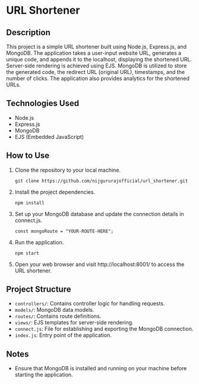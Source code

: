 # URL Shortener

## Description
This project is a simple URL shortener built using Node.js, Express.js, and MongoDB. The application takes a user-input website URL, generates a unique code, and appends it to the localhost, displaying the shortened URL. Server-side rendering is achieved using EJS. MongoDB is utilized to store the generated code, the redirect URL (original URL), timestamps, and the number of clicks. The application also provides analytics for the shortened URLs.

## Technologies Used
- Node.js
- Express.js
- MongoDB
- EJS (Embedded JavaScript)

## How to Use
1. Clone the repository to your local machine.
   ```
   git clone https://github.com/nijgururajofficial/url_shortener.git
2. Install the project dependencies.
   ```
   npm install
3. Set up your MongoDB database and update the connection details in connect.js.
   ```
   const mongoRoute = "YOUR-ROUTE-HERE";
4. Run the application.
   ```
   npm start
5. Open your web browser and visit http://localhost:8001/ to access the URL shortener.

## Project Structure

- `controllers/`: Contains controller logic for handling requests.
- `models/`: MongoDB data models.
- `routes/`: Contains route definitions.
- `views/`: EJS templates for server-side rendering.
- `connect.js`: File for establishing and exporting the MongoDB connection.
- `index.js`: Entry point of the application.

## Notes

- Ensure that MongoDB is installed and running on your machine before starting the application.
